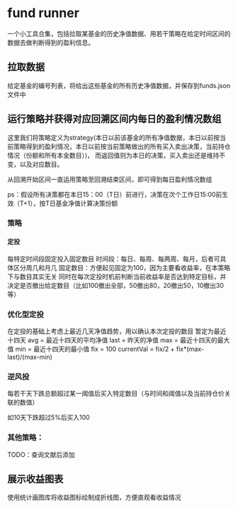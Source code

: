 # fund runner
一个小工具合集，包括拉取某基金的历史净值数据、用若干策略在给定时间区间的数据去做判断得到的盈利信息。

## 拉取数据
给定基金的编号列表，将给出这些基金的所有历史净值数据，并保存到funds.json文件中

## 运行策略并获得对应回溯区间内每日的盈利情况数组
这里我们将策略定义为strategy(本日以前该基金的所有净值数据，本日以前按当前策略得到的盈利情况，本日以前按当前策略做出的所有买入卖出决策，当前持仓情况（份额和所有本金数目）)，
而返回值则为本日的决策，买入卖出还是维持不变，以及对应数目。

从回溯开始区间一直运用策略至回溯结束区间，即可得到每日盈利情况数组

ps：假设所有决策都在本日15：00（T日）前进行，决策在次个工作日15:00前生效（T+1），按T日基金净值计算决策份额

### 策略
#### 定投
每特定时间段固定投入固定数目
时间段：每日、每周、每两周、每月，后者可具体区分周几和月几
固定数目：方便起见固定为100，因为主要看收益率，在本策略下与数目其实无关
同时在每次定投时机前判断当前收益率是否达到特定目标，并决定是否撤出给定数目（比如100撤出全部，50撤出80，20撤出50，10撤出30等）

### 优化型定投
在定投的基础上考虑上最近几天净值趋势，用以确认本次定投的数目
暂定为最近十四天
avg = 最近十四天的平均净值
last = 昨天的净值
max = 最近十四天的最大值
min = 最近十四天的最小值
fix = 100
currentVal = fix/2 + fix*(max-last)/(max-min)

### 逆风投
每若干天下跌总额超过某一阈值后买入特定数目（与时间和阈值以及当前持仓价关联的数值）

如10天下跌超过5%后买入100

### 其他策略：
TODO：查询文献后添加

## 展示收益图表
使用统计画图库将收益图标绘制成折线图，方便直观看收益情况